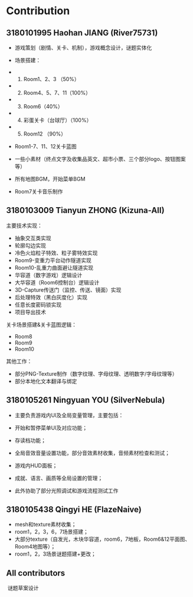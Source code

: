 # Contribution

## 3180101995 Haohan JIANG 	(River75731)

- 游戏策划（剧情、关卡、机制），游戏概念设计，谜题实体化

- 场景搭建：

- 1. Room1、2、3 （50%）
- 2. Room4、5、7、11（100%）
- 3. Room6（40%）
- 4. 彩蛋关卡（台球厅）（100%）

- 5. Room12 （90%）
- Room1-7、11、12关卡蓝图

- 一些小素材（终点文字及收集品英文、超市小票、三个部分logo、按钮图案等）

- 所有地图BGM，开始菜单BGM

- Room7关卡音乐制作



## 3180103009 Tianyun ZHONG (Kizuna-AII)

主要技术实现：

- 抽象交互类实现
- 轮廓勾边实现
- 冷色火焰粒子特效、粒子雾特效实现
- Room9-变重力平台动作隧道实现
- Room10-乱重力曲面避让隧道实现
- 华容道（数字游戏）逻辑设计
- 大华容道（Room6控制台）逻辑设计
- 3D-Capture传送门（监控、传送、镜面）实现
- 后处理特效（黑白灰度化）实现
- 任意长度密码锁实现
- 项目导出技术

关卡场景搭建&关卡蓝图逻辑：

- Room8
- Room9
- Room10

其他工作：

- 部分PNG-Texture制作（数字纹理、字母纹理、透明数字/字母纹理等）
- 部分本地化文本翻译与绑定

## 3180105261 Ningyuan YOU	(SilverNebula)

- 主要负责游戏内UI及全局变量管理，主要包括：
- 开始和暂停菜单UI及对应功能；
- 存读档功能；
- 全局音效音量设置功能，部分音效素材收集，音频素材检查和测试；
- 游戏内HUD面板；
- 成就、语言、画质等全局设置的管理；

- 此外协助了部分光照调试和游戏流程测试工作

## 3180105438 Qingyi HE			 (FlazeNaive)

- mesh和texture素材收集；
- room1，2，3，6，7场景搭建；
- 大部分texture（自发光，木块华容道，room6，7地板，Room6&12平面图、Room4地图等）；
- room1，2，3场景谜题搭建+更改；

## All contributors

​	谜题草案设计

